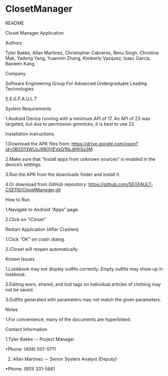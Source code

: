 # ClosetManager







README

Closet Manager Application


Authors

Tyler Bakke, Allan Martinez, Christopher Cabreros, Renu Singh, Christina Mak, Yadong Yang, Yuanmin Zhang, Kimberly Vazquez, Isaac Garcia, Baowen Kang


Company

Software Engineering Group For Advanced Undergraduate Leading Technologies

S.E.G.F.A.U.L.T




System Requirements

1.Android Device running with a minimum API of 17. An API of 23 was targeted, but due to permission gimmicks, it is best to use 22.



Installation Instructions

1.Download the APK files from: https://drive.google.com/open?id=0B2D13WLbJ98OVEVaQ1NLdHhSa3M


2.Make sure that “Install apps from unknown sources” is enabled in the device’s settings.


3.Run the APK from the downloads folder and install it.


4.Or download from GitHub repository: https://github.com/SEGFAULT-CSE110/ClosetManager.git



How to Run

1.Navigate to Android “Apps” page.


2.Click on “iCloset”



Restart Application (After Crashes)

1.Click “OK” on crash dialog.


2.iCloset will reopen automatically.



Known Issues

1.Lookbook may not display outfits correctly. Empty outfits may show up in lookbook.


2.Editing worn, shared, and lost tags on individual articles of clothing may not be saved.


3.Outfits generated with parameters may not match the given parameters.



Notes

1.For convenience, many of the documents are hyperlinked. 



Contact Information

1.Tyler Bakke -- Project Manager


•Phone: (408) 507-0711


2. Allan Martinez -- Senior System Analyst (Deputy)


•Phone: (951) 331-5661



